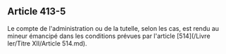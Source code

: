 Article 413-5
----
Le compte de l'administration ou de la tutelle, selon les cas, est rendu au
mineur émancipé dans les conditions prévues par l'article [514](/Livre Ier/Titre XII/Article 514.md).
